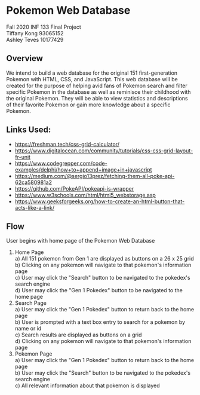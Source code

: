 # Pokemon Web Database
Fall 2020 INF 133 Final Project
<br>
Tiffany Kong 93065152
<br>
Ashley Teves 10177429

## Overview
We intend to build a web database for the original 151 first-generation Pokemon with HTML, CSS, and JavaScript. This web database will be created for the purpose of helping avid fans of Pokemon search and filter specific Pokemon in the database as well as reminisce their childhood with the original Pokemon. They will be able to view statistics and descriptions of their favorite Pokemon or gain more knowledge about a specific Pokemon.

## Links Used:
* https://freshman.tech/css-grid-calculator/
* https://www.digitalocean.com/community/tutorials/css-css-grid-layout-fr-unit
* https://www.codegrepper.com/code-examples/delphi/how+to+append+image+in+javascript
* https://medium.com/@sergio13prez/fetching-them-all-poke-api-62ca580981a2
* https://github.com/PokeAPI/pokeapi-js-wrapper
* https://www.w3schools.com/html/html5_webstorage.asp
* https://www.geeksforgeeks.org/how-to-create-an-html-button-that-acts-like-a-link/

## Flow
User begins with home page of the Pokemon Web Database
1. Home Page<br>
    a) All 151 pokemon from Gen 1 are displayed as buttons on a 26 x 25 grid<br>
    b) Clicking on any pokemon will navigate to that pokemon's information page<br>
    c) User may click the "Search" button to be navigated to the pokedex's search engine<br>
    d) User may click the "Gen 1 Pokedex" button to be navigated to the home page <br>
3. Search Page<br>
    a) User may click the "Gen 1 Pokedex" button to return back to the home page <br>
    b) User is prompted with a text box entry to search for a pokemon by name or id<br>
    c) Search results are displayed as buttons on a grid<br>
    d) Clicking on any pokemon will navigate to that pokemon's information page<br>
4. Pokemon Page<br>
    a) User may click the "Gen 1 Pokedex" button to return back to the home page <br>
    b) User may click the "Search" button to be navigated to the pokedex's search engine<br>
    c) All relevant information about that pokemon is displayed<br>


